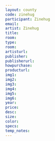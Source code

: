 ```yaml
---
layout: county 
code: zinehug
participant: Zinehug
email: 
artist: Zinehug
title: 
room: 
type: 
room: 
artisturl: 
publisher: 
publisherurl: 
howpurchase: 
producturl: 
img1: 
img2: 
img3: 
img4: 
img5: 
img6: 
year: 
price: 
desc: 
size: 
color: 
specs: 
temp_notes: 
---
```

